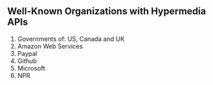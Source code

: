 ## Well-Known Organizations with Hypermedia APIs

1. Governments of: US, Canada and UK
2. Amazon Web Services
3. Paypal
4. Github
5. Microsoft
6. NPR



